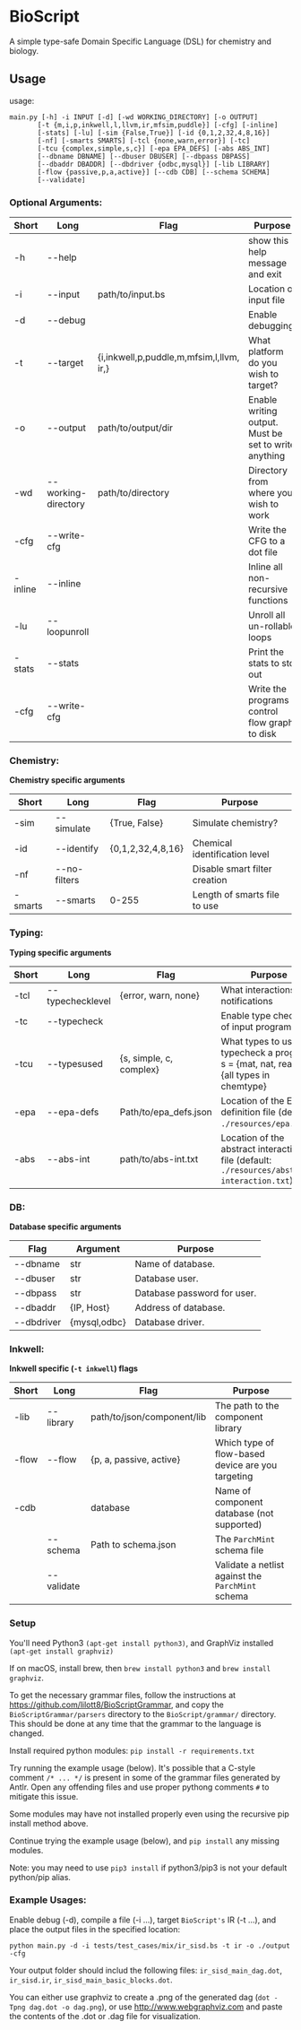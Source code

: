 # BioScript

A simple type-safe Domain Specific Language (DSL) for chemistry and biology.



## Usage
usage: 
``` 
main.py [-h] -i INPUT [-d] [-wd WORKING_DIRECTORY] [-o OUTPUT]
       [-t {m,i,p,inkwell,l,llvm,ir,mfsim,puddle}] [-cfg] [-inline]
       [-stats] [-lu] [-sim {False,True}] [-id {0,1,2,32,4,8,16}]
       [-nf] [-smarts SMARTS] [-tcl {none,warn,error}] [-tc]
       [-tcu {complex,simple,s,c}] [-epa EPA_DEFS] [-abs ABS_INT]
       [--dbname DBNAME] [--dbuser DBUSER] [--dbpass DBPASS]
       [--dbaddr DBADDR] [--dbdriver {odbc,mysql}] [-lib LIBRARY]
       [-flow {passive,p,a,active}] [--cdb CDB] [--schema SCHEMA]
       [--validate]
```
### Optional Arguments:

| Short             | Long                  | Flag                                      | Purpose                                               |
| ------------------|-----------------------|-------------------------------------------|-------------------------------------------------------|
| -h                | --help                |                                           | show this help message and exit                       |
| -i                | --input               | path/to/input.bs                          | Location of input file                                |
| -d                | --debug               |                                           | Enable debugging.                                     |
| -t                | --target              | {i,inkwell,p,puddle,m,mfsim,l,llvm, ir,}  | What platform do you wish to target?                  |
| -o                | --output              | path/to/output/dir                        | Enable writing output. Must be set to write anything  |
| -wd               | --working-directory   | path/to/directory                         | Directory from where you wish to work                 |
| -cfg              | --write-cfg           |                                           | Write the CFG to a dot file                           |
| -inline           | --inline              |                                           | Inline all non-recursive functions                    |
| -lu               | --loopunroll          |                                           | Unroll all un-rollable loops                          |
| -stats            | --stats               |                                           | Print the stats to std out                            |
| -cfg              | --write-cfg           |                                           | Write the programs control flow graph to disk         |


### Chemistry:
**Chemistry specific arguments**

| Short             | Long                  | Flag                  | Purpose                           |
| ------------------|-----------------------|-----------------------|-----------------------------------|
| -sim              | --simulate            | {True, False}         | Simulate chemistry?               |
| -id               | --identify            | {0,1,2,32,4,8,16}     | Chemical identification level     |
| -nf               | --no-filters          |                       | Disable smart filter creation     |
| -smarts           | --smarts              | 0-255                 | Length of smarts file to use      |

### Typing:
**Typing specific arguments**

| Short             | Long                  |  Flag                         | Purpose                                                                                       |
| ------------------|-----------------------|-------------------------------|-----------------------------------------------------------------------------------------------|
| -tcl              | --typechecklevel      | {error, warn, none}           | What interactions elicit notifications                                                        |
| -tc               | --typecheck           |                               | Enable type checking of input program                                                         |
| -tcu              | --typesused           | {s, simple, c, complex}       | What types to use to typecheck a program, s = {mat, nat, real}, c = {all types in chemtype}   |
| -epa              | --epa-defs            | Path/to/epa_defs.json         | Location of the EPA definition file (default: `./resources/epa.json`)                         |
| -abs              | --abs-int             | path/to/abs-int.txt           | Location of the abstract interaction file (default: `./resources/abstract-interaction.txt`)   |

### DB:
**Database specific arguments**

| Flag              | Argument      | Purpose                                   |
|-------------------|---------------|-------------------------------------------|
| --dbname          | str           | Name of database.                         |
| --dbuser          | str           | Database user.                            |
| --dbpass          | str           | Database password for user.               |
| --dbaddr          | {IP, Host}    | Address of database.                      |
| --dbdriver        | {mysql,odbc}  | Database driver.                          |

### Inkwell:
**Inkwell specific (`-t inkwell`) flags**

| Short             | Long                  | Flag                              | Purpose                                               |
| ------------------|-----------------------|-----------------------------------|-------------------------------------------------------|
| -lib              | --library             | path/to/json/component/lib        | The path to the component library                     |
| -flow             | --flow                | {p, a, passive, active}           | Which type of flow-based device are you targeting     |
| -cdb              |                       | database                          | Name of component database (not supported)            |
|                   | --schema              | Path to schema.json               | The `ParchMint` schema file                           |
|                   | --validate            |                                   | Validate a netlist against the `ParchMint` schema     |
                        
### Setup

You'll need Python3 `(apt-get install python3)`, and GraphViz installed `(apt-get install graphviz)`

If on macOS, install brew, then `brew install python3` and `brew install graphviz`.

To get the necessary grammar files, follow the instructions at https://github.com/lilott8/BioScriptGrammar, and copy the `BioScriptGrammar/parsers` directory to the `BioScript/grammar/` directory.  This should be done at any time that the grammar to the language is changed.

Install required python modules: ```pip install -r requirements.txt```

Try running the example usage (below).  It's possible that a C-style comment `/* ... */` is present in some of the grammar files generated by Antlr.  Open any offending files and use proper pythong comments `#` to mitigate this issue.

Some modules may have not installed properly even using the recursive pip install method above.

Continue trying the example usage (below), and `pip install` any missing modules.

Note: you may need to use `pip3 install` if python3/pip3 is not your default python/pip alias.

### Example Usages:

Enable debug (-d), compile a file (-i ...), target `BioScript's` IR (-t ...), and place the output files in the specified location:

```python main.py -d -i tests/test_cases/mix/ir_sisd.bs -t ir -o ./output -cfg```

Your output folder should includ the following files: `ir_sisd_main_dag.dot`, `ir_sisd.ir`, `ir_sisd_main_basic_blocks.dot`.  

You can either use graphviz to create a .png of the generated dag (`dot -Tpng dag.dot -o dag.png`), or use http://www.webgraphviz.com and paste the contents of the .dot or .dag file for visualization.
